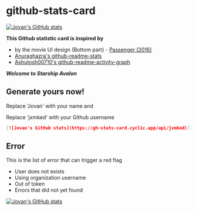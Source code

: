 # github-stats-card

[![Jovan's GitHub stats](https://gh-stats-card.cyclic.app/api/jxmked)](https://github.com/jxmked)


__This Github statistic card is inspired by__
 - by the movie UI design (Bottom part) - [Passenger (2016)](https://m.imdb.com/title/tt1355644/)
 - [Anuraghazra's github-readme-stats](https://github.com/anuraghazra/github-readme-stats)
 - [Ashutosh00710's github-readme-activity-graph](https://github.com/Ashutosh00710/github-readme-activity-graph)

***Welcome to Starship Avalon***

## Generate yours now!

Replace 'Jovan' with your name and

Replace 'jxmked' with your Github username

```md
[![Jovan's GitHub stats](https://gh-stats-card.cyclic.app/api/jxmked)](https://github.com/jxmked)
```

## Error

This is the list of error that can trigger a red flag 

- User does not exists
- Using organization username
- Out of token
- Errors that did not yet found

[![Jovan's GitHub stats](https://gh-stats-card.cyclic.app/api/novaliduser)](https://github.com/jxmked)
